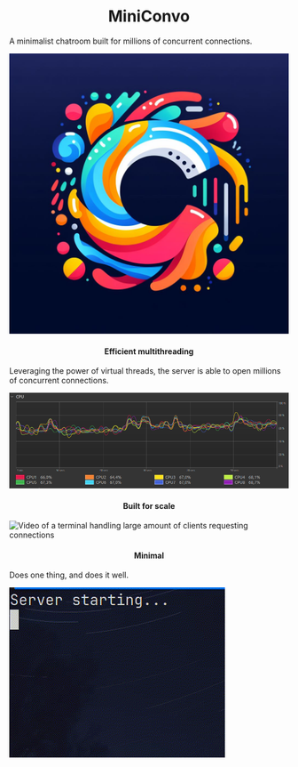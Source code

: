 <div>
<h1 style="text-align: center">MiniConvo</h1>
</div>

<p>A minimalist chatroom built for millions of concurrent connections.</p>

![Miniconvo Logo](src/main/resources/miniconvo_logo.jpeg)

<h4 style="text-align: center">Efficient multithreading</h4>
<p>Leveraging the power of virtual threads, the server is able to open millions of concurrent connections.</p>
<img src="src/main/resources/distributed-load.png" alt="CPU usage metrics showing stable load distribution">
<h4 style="text-align: center">Built for scale</h4>
<img src="src/main/resources/showcase-speed.gif" alt="Video of a terminal handling large amount of clients requesting connections">
<h4 style="text-align: center">Minimal</h4>
<p>Does one thing, and does it well.</p>
<img src="src/main/resources/minimal.gif"/>
